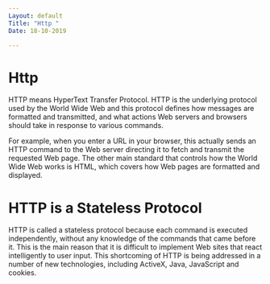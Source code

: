 ```yaml
---
Layout: default
Title: "Http "
Date: 18-10-2019

---
```


# Http

HTTP means HyperText Transfer Protocol. HTTP is the underlying protocol used by the World Wide Web and this protocol defines how messages are formatted and transmitted, and what actions Web servers and browsers should take in response to various commands.

For example, when you enter a URL in your browser, this actually sends an HTTP command to the Web server directing it to fetch and transmit the requested Web page. The other main standard that controls how the World Wide Web works is HTML, which covers how Web pages are formatted and displayed.

# HTTP is a Stateless Protocol

HTTP is called a stateless protocol because each command is executed independently, without any knowledge of the commands that came before it. This is the main reason that it is difficult to implement Web sites that react intelligently to user input. This shortcoming of HTTP is being addressed in a number of new technologies, including ActiveX, Java, JavaScript and cookies.